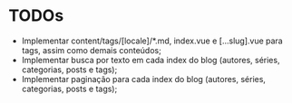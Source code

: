 # TODOs

- Implementar content/tags/[locale]/\*.md, index.vue e [...slug].vue para tags,
  assim como demais conteúdos;
- Implementar busca por texto em cada index do blog (autores, séries,
  categorias, posts e tags);
- Implementar paginação para cada index do blog (autores, séries, categorias,
  posts e tags);

